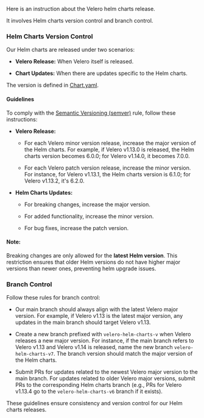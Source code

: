 Here is an instruction about the Velero helm charts release.

It involves Helm charts version control and branch control.

### Helm Charts Version Control

Our Helm charts are released under two scenarios:
- **Velero Release:** When Velero itself is released.

- **Chart Updates:** When there are updates specific to the Helm charts.

The version is defined in [Chart.yaml](charts/velero/Chart.yaml).

#### Guidelines
To comply with the [Semantic Versioning (semver)](https://semver.org/#summary) rule, follow these instructions:
- **Velero Release:**
  - For each Velero minor version release, increase the major version of the Helm charts. For example, if Velero v1.13.0 is released, the Helm charts version becomes 6.0.0; for Velero v1.14.0, it becomes 7.0.0.
  
  - For each Velero patch version release, increase the minor version. For instance, for Velero v1.13.1, the Helm charts version is 6.1.0; for Velero v1.13.2, it's 6.2.0.
- **Helm Charts Updates:**
  - For breaking changes, increase the major version.
  
  - For added functionality, increase the minor version.
  
  - For bug fixes, increase the patch version.

#### Note:
Breaking changes are only allowed for the **latest Helm version**. This restriction ensures that older Helm versions do not have higher major versions than newer ones, preventing helm upgrade issues.

### Branch Control

Follow these rules for branch control:
- Our main branch should always align with the latest Velero major version. For example, if Velero v1.13 is the latest major version, any updates in the main branch should target Velero v1.13.

- Create a new branch prefixed with `velero-helm-charts-v` when Velero releases a new major version. For instance, if the main branch refers to Velero v1.13 and Velero v1.14 is released, name the new branch `velero-helm-charts-v7`. The branch version should match the major version of the Helm charts.

- Submit PRs for updates related to the newest Velero major version to the main branch. For updates related to older Velero major versions, submit PRs to the corresponding Helm charts branch (e.g., PRs for Velero v1.13.4 go to the `velero-helm-charts-v6` branch if it exists).

These guidelines ensure consistency and version control for our Helm charts releases.
